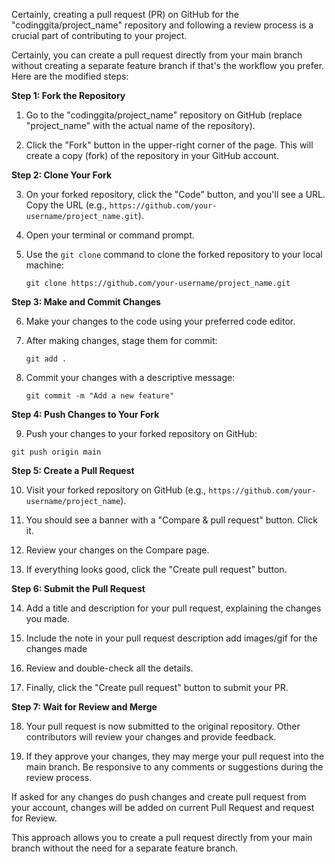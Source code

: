 Certainly, creating a pull request (PR) on GitHub for the "codinggita/project_name" repository and following a review process is a crucial part of contributing to your project.

Certainly, you can create a pull request directly from your main branch without creating a separate feature branch if that's the workflow you prefer. Here are the modified steps:

**Step 1: Fork the Repository**

1. Go to the "codinggita/project_name" repository on GitHub (replace "project_name" with the actual name of the repository).

2. Click the "Fork" button in the upper-right corner of the page. This will create a copy (fork) of the repository in your GitHub account.

**Step 2: Clone Your Fork**

3. On your forked repository, click the "Code" button, and you'll see a URL. Copy the URL (e.g., `https://github.com/your-username/project_name.git`).

4. Open your terminal or command prompt.

5. Use the `git clone` command to clone the forked repository to your local machine:
   ```
   git clone https://github.com/your-username/project_name.git
   ```

**Step 3: Make and Commit Changes**

6. Make your changes to the code using your preferred code editor.

7. After making changes, stage them for commit:

   ```
   git add .
   ```

8. Commit your changes with a descriptive message:
   ```
   git commit -m "Add a new feature"
   ```

**Step 4: Push Changes to Your Fork**

9. Push your changes to your forked repository on GitHub:

```
git push origin main
```

**Step 5: Create a Pull Request**

10. Visit your forked repository on GitHub (e.g., `https://github.com/your-username/project_name`).

11. You should see a banner with a "Compare & pull request" button. Click it.

12. Review your changes on the Compare page.

13. If everything looks good, click the "Create pull request" button.

**Step 6: Submit the Pull Request**

14. Add a title and description for your pull request, explaining the changes you made.

15. Include the note in your pull request description add images/gif for the changes made

16. Review and double-check all the details.

17. Finally, click the "Create pull request" button to submit your PR.

**Step 7: Wait for Review and Merge**

18. Your pull request is now submitted to the original repository. Other contributors will review your changes and provide feedback.

19. If they approve your changes, they may merge your pull request into the main branch. Be responsive to any comments or suggestions during the review process.

If asked for any changes do push changes and create pull request from your account, changes will be added on current Pull Request and request for Review.

This approach allows you to create a pull request directly from your main branch without the need for a separate feature branch.
